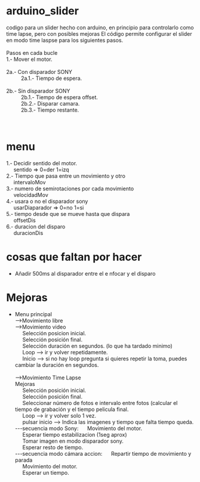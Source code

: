 # arduino_slider
codigo para un slider hecho con arduino, en principio para controlarlo como time lapse, pero con posibles mejoras
El código permite configurar el slider en modo time laspse para los siguientes pasos.<br>
<br>
Pasos en cada bucle<br>
1.-  Mover el motor.<br><br>
2a.- Con disparador SONY<br>
&nbsp;&nbsp;&nbsp;&nbsp; &nbsp;&nbsp;&nbsp;&nbsp; 2a.1.- Tiempo de espera.<br><br>
2b.- Sin disparador SONY<br>
&nbsp;&nbsp;&nbsp;&nbsp; &nbsp;&nbsp;&nbsp;&nbsp; 2b.1.- Tiempo de espera offset.<br>
&nbsp;&nbsp;&nbsp;&nbsp; &nbsp;&nbsp;&nbsp;&nbsp; 2b.2.- Disparar camara.<br>
&nbsp;&nbsp;&nbsp;&nbsp; &nbsp;&nbsp;&nbsp;&nbsp; 2b.3.- Tiempo restante.<br>
<br>
<br>
# menu
1.- Decidir sentido del motor.<br>
&nbsp;&nbsp;&nbsp;&nbsp; sentido => 0=der 1=izq<br>
2.- Tiempo que pasa entre un movimiento y otro<br>
&nbsp;&nbsp;&nbsp;&nbsp; intervaloMov<br>
3.- numero de semirotaciones por cada movimiento<br>
&nbsp;&nbsp;&nbsp;&nbsp; velocidadMov<br>
4.- usara o no el disparador sony<br>
&nbsp;&nbsp;&nbsp;&nbsp; usarDiaparador => 0=no 1=si<br>
5.- tiempo desde que se mueve hasta que dispara<br>
&nbsp;&nbsp;&nbsp;&nbsp; offsetDis<br>
6.- duracion del disparo<br>
&nbsp;&nbsp;&nbsp;&nbsp; duracionDis<br>

# cosas que faltan por hacer
- Añadir 500ms al disparador entre el e nfocar y el disparo<br>

# Mejoras
- Menu principal<br>
-->Movimiento libre<br>
-->Movimiento video<br>
&nbsp;&nbsp;&nbsp;&nbsp; Selección posicion inicial.<br>
&nbsp;&nbsp;&nbsp;&nbsp; Selección posición final.<br>
&nbsp;&nbsp;&nbsp;&nbsp; Selección duración en segundos. (lo que ha tardado minimo)<br>
&nbsp;&nbsp;&nbsp;&nbsp; Loop --> ir y volver repetidamente.<br>
&nbsp;&nbsp;&nbsp;&nbsp; Inicio --> si no hay loop pregunta si quieres repetir la toma, puedes cambiar la duración en segundos.<br><br>
-->Movimiento Time Lapse<br>
Mejoras<br>
&nbsp;&nbsp;&nbsp;&nbsp; Selección posición inicial.<br>
&nbsp;&nbsp;&nbsp;&nbsp; Selección posición final.<br>
&nbsp;&nbsp;&nbsp;&nbsp; Seleccionar número de fotos e intervalo entre fotos (calcular el tiempo de grabación y el tiempo pelicula final.<br>
&nbsp;&nbsp;&nbsp;&nbsp; Loop --> ir y volver solo 1 vez.<br>
&nbsp;&nbsp;&nbsp;&nbsp; pulsar inicio --> Indica las imagenes y tiempo que falta tiempo queda. <br>
---secuencia modo Sony:
&nbsp;&nbsp;&nbsp;&nbsp; Movimiento del motor.<br>
&nbsp;&nbsp;&nbsp;&nbsp; Esperar tiempo estabilizacion (1seg aprox)<br>
&nbsp;&nbsp;&nbsp;&nbsp; Tomar imagen en modo disparador sony.<br>
&nbsp;&nbsp;&nbsp;&nbsp; Esperar resto de tiempo.<br>
---secuencia modo cámara accion:
&nbsp;&nbsp;&nbsp;&nbsp; Repartir tiempo de movimiento y parada<br>
&nbsp;&nbsp;&nbsp;&nbsp; Movimiento del motor.<br>
&nbsp;&nbsp;&nbsp;&nbsp; Esperar un tiempo.<br>
